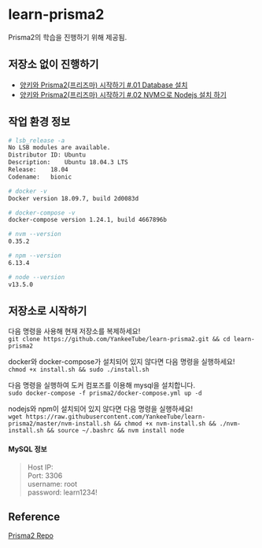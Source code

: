 # learn-prisma2
Prisma2의 학습을 진행하기 위해 제공됨.  


저장소 없이 진행하기
---
*  [양키와 Prisma2(프리즈마) 시작하기 #.01 Database 설치](https://gmyankee.tistory.com/266)  
*  [양키와 Prisma2(프리즈마) 시작하기 #.02 NVM으로 Nodejs 설치 하기](https://gmyankee.tistory.com/267)
  
## 작업 환경 정보
```bash
# lsb_release -a
No LSB modules are available.
Distributor ID:	Ubuntu
Description:	Ubuntu 18.04.3 LTS
Release:	18.04
Codename:	bionic

# docker -v
Docker version 18.09.7, build 2d0083d

# docker-compose -v
docker-compose version 1.24.1, build 4667896b

# nvm --version
0.35.2

# npm --version
6.13.4

# node --version
v13.5.0
```  
  
## 저장소로 시작하기
다음 명령을 사용해 현재 저장소를 복제하세요!  
```git clone https://github.com/YankeeTube/learn-prisma2.git && cd learn-prisma2```  

docker와 docker-compose가 설치되어 있지 않다면 다음 명령을 실행하세요!  
```chmod +x install.sh && sudo ./install.sh```
  
다음 명령을 실행하여 도커 컴포즈를 이용해 mysql을 설치합니다.  
```sudo docker-compose -f prisma2/docker-compose.yml up -d```  
  
nodejs와 npm이 설치되어 있지 않다면 다음 명령을 실행하세요!  
```wget https://raw.githubusercontent.com/YankeeTube/learn-prisma2/master/nvm-install.sh && chmod +x nvm-install.sh && ./nvm-install.sh && source ~/.bashrc && nvm install node```  
  

#### MySQL 정보
> Host IP: <YOUR IP>  
> Port: 3306  
> username: root  
> password: learn1234!  

## Reference
[Prisma2 Repo](https://github.com/prisma/prisma2)
